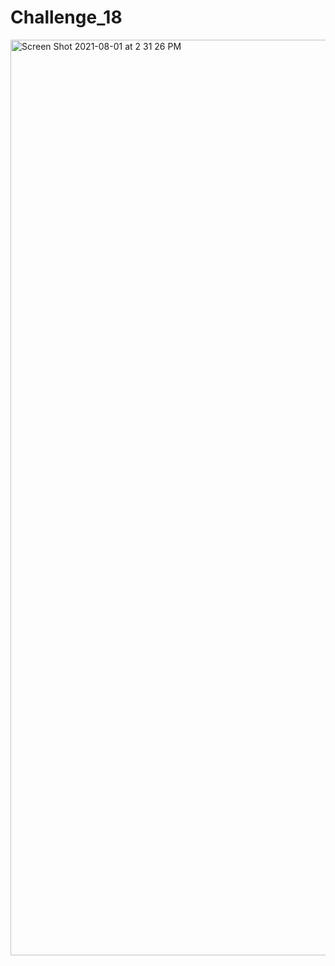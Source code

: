# Challenge_18

<img width="1465" alt="Screen Shot 2021-08-01 at 2 31 26 PM" src="https://user-images.githubusercontent.com/80371846/127787386-eb35b264-b74d-4082-9532-c60d80530aec.png">
